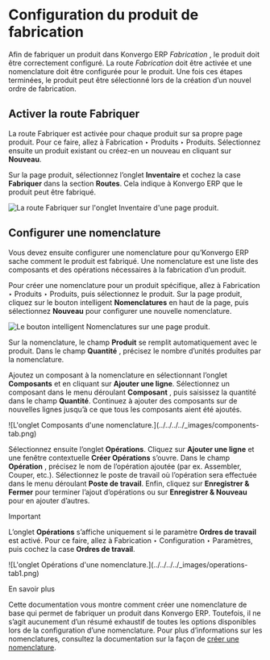 # Configuration du produit de fabrication

Afin de fabriquer un produit dans Konvergo ERP _Fabrication_ , le produit doit être
correctement configuré. La route _Fabrication_ doit être activée et une
nomenclature doit être configurée pour le produit. Une fois ces étapes
terminées, le produit peut être sélectionné lors de la création d’un nouvel
ordre de fabrication.

## Activer la route Fabriquer

La route Fabriquer est activée pour chaque produit sur sa propre page produit.
Pour ce faire, allez à Fabrication ‣ Produits ‣ Produits. Sélectionnez ensuite
un produit existant ou créez-en un nouveau en cliquant sur **Nouveau**.

Sur la page produit, sélectionnez l’onglet **Inventaire** et cochez la case
**Fabriquer** dans la section **Routes**. Cela indique à Konvergo ERP que le produit
peut être fabriqué.

![La route Fabriquer sur l'onglet Inventaire d'une page
produit.](../../../../_images/manufacturing-route.png)

## Configurer une nomenclature

Vous devez ensuite configurer une nomenclature pour qu’Konvergo ERP sache comment le
produit est fabriqué. Une nomenclature est une liste des composants et des
opérations nécessaires à la fabrication d’un produit.

Pour créer une nomenclature pour un produit spécifique, allez à Fabrication ‣
Produits ‣ Produits, puis sélectionnez le produit. Sur la page produit,
cliquez sur le bouton intelligent **Nomenclatures** en haut de la page, puis
sélectionnez **Nouveau** pour configurer une nouvelle nomenclature.

![Le bouton intelligent Nomenclatures sur une page
produit.](../../../../_images/bom-smart-button1.png)

Sur la nomenclature, le champ **Produit** se remplit automatiquement avec le
produit. Dans le champ **Quantité** , précisez le nombre d’unités produites
par la nomenclature.

Ajoutez un composant à la nomenclature en sélectionnant l’onglet
**Composants** et en cliquant sur **Ajouter une ligne**. Sélectionnez un
composant dans le menu déroulant **Composant** , puis saisissez la quantité
dans le champ **Quantité**. Continuez à ajouter des composants sur de
nouvelles lignes jusqu’à ce que tous les composants aient été ajoutés.

![L'onglet Composants d'une nomenclature.](../../../../_images/components-
tab.png)

Sélectionnez ensuite l’onglet **Opérations**. Cliquez sur **Ajouter une
ligne** et une fenêtre contextuelle **Créer Opérations** s’ouvre. Dans le
champ **Opération** , précisez le nom de l’opération ajoutée (par ex.
Assembler, Couper, etc.). Sélectionnez le poste de travail où l’opération sera
effectuée dans le menu déroulant **Poste de travail**. Enfin, cliquez sur
**Enregistrer & Fermer** pour terminer l’ajout d’opérations ou sur
**Enregistrer & Nouveau** pour en ajouter d’autres.

<div class="alert alert-warning">
<p class="alert-title">
Important</p><p>L’onglet <b>Opérations</b> s’affiche uniquement si le paramètre <b>Ordres de travail</b> est activé. Pour ce faire, allez à Fabrication ‣ Configuration ‣ Paramètres, puis cochez la case <b>Ordres de travail</b>.</p>
</div> ![L'onglet Opérations d'une
nomenclature.](../../../../_images/operations-tab1.png) <div class="admonition-learn-more alert">
<p class="alert-title">
En savoir plus</p><p>Cette documentation vous montre comment créer une nomenclature de base qui permet de fabriquer un produit dans Konvergo ERP. Toutefois, il ne s’agit aucunement d’un résumé exhaustif de toutes les options disponibles lors de la configuration d’une nomenclature. Pour plus d’informations sur les nomenclatures, consultez la documentation sur la façon de <a href="bill_configuration#manufacturing-management-bill-configuration"><span class="std std-ref">créer une nomenclature</span></a>.</p>
</div>

